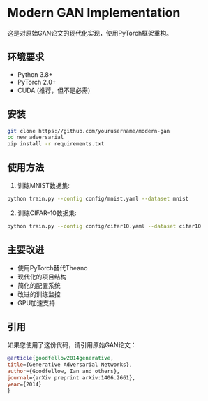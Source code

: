 # Modern GAN Implementation

这是对原始GAN论文的现代化实现，使用PyTorch框架重构。

## 环境要求

- Python 3.8+
- PyTorch 2.0+
- CUDA (推荐，但不是必需)

## 安装
```bash
git clone https://github.com/yourusername/modern-gan
cd new_adversarial
pip install -r requirements.txt
```

## 使用方法

1. 训练MNIST数据集:
```bash
python train.py --config config/mnist.yaml --dataset mnist
```

2. 训练CIFAR-10数据集:
```bash
python train.py --config config/cifar10.yaml --dataset cifar10
```

## 主要改进

- 使用PyTorch替代Theano
- 现代化的项目结构
- 简化的配置系统
- 改进的训练监控
- GPU加速支持

## 引用

如果您使用了这份代码，请引用原始GAN论文：
```bibtex
@article{goodfellow2014generative,
title={Generative Adversarial Networks},
author={Goodfellow, Ian and others},
journal={arXiv preprint arXiv:1406.2661},
year={2014}
}
```